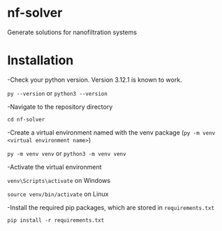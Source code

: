 # nf-solver
Generate solutions for nanofiltration systems
# Installation
-Check your python version. Version 3.12.1 is known to work.

`py --version` or `python3 --version`

-Navigate to the repository directory

`cd nf-solver`

-Create a virtual environment named with the venv package (`py -m venv <virtual environment name>`)

`py -m venv venv` or `python3 -m venv venv`

-Activate the virtual environment

`venv\Scripts\activate` on Windows

`source venv/bin/activate` on Linux

-Install the required pip packages, which are stored in `requirements.txt`

`pip install -r requirements.txt`


